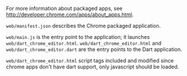 For more information about packaged apps, see 
http://developer.chrome.com/apps/about_apps.html.

`web/manifest.json` describes the Chrome packaged application.

`web/main.js` is the entry point to the application; it launches 
`web/dart_chrome_editor.html`. `web/dart_chrome_editor.html` and `web/dart_chrome_editor.dart` 
are the entry points to the Dart application.

`web/dart_chrome_editor.html` script tags included and modified since chrome apps 
don't have dart support, only javascript should be loaded. 
